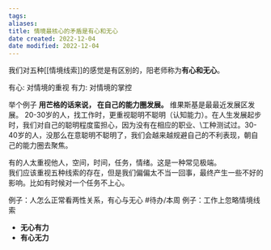 ```yaml
---
tags: 
aliases: 
title: 情境最核心的矛盾是有心和无心
date created: 2022-12-04
date modified: 2022-12-04
---
```


我们对五种[[情境线索]]的感觉是有区别的，阳老师称为**有心和无心**。

有心: 对情境的重视
有力: 对情境的掌控

举个例子
**用芒格的话来说， 在自己的能力圈发展。** 维果斯基是最最近发展区发展。 
20-30岁的人，找工作时，更重视聪明不聪明（认知能力）。在人生发展起步时，我们对自己的聪明程度蛮担心，因为没有在相应的职业、\工种测试过。30-40岁的人，没那么在意聪明不聪明了，我们会越来越规避自己的不利表现，朝自己的能力圈去聚焦。

有的人太重视他人，空间，时间，任务，情绪。这是一种常见极端。  
我们应该重视五种线索的存在，但是我们偏偏太不当一回事，最终产生一些不好的影响。比如有时候对一个任务不上心。

例子：人怎么正常看两性关系，有心与无心 #待办/本周 
例子：工作上忽略情境线索
- **无心有力**
- **有心无力**
